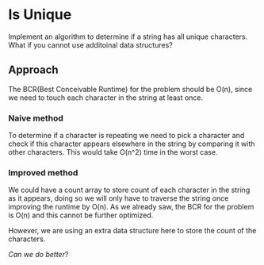 # Is Unique
Implement an algorithm to determine if a string has all unique characters. What if you cannot use additoinal data structures?

## Approach
The BCR(Best Conceivable Runtime) for the problem should be O(n), since we need to touch each character in the string at least once.

### Naive method
To determine if a character is repeating we need to pick a character and check if this character appears elsewhere in the string by comparing it with other characters. This would take O(n^2) time in the worst case.

### Improved method
We could have a count array to store count of each character in the string as it appears, doing so we will only have to traverse the string once improving the runtime by O(n).
As we already saw, the BCR for the problem is O(n) and this cannot be further optimized. 

However, we are using an extra data structure here to store the count of the characters.

*Can we do better*?

